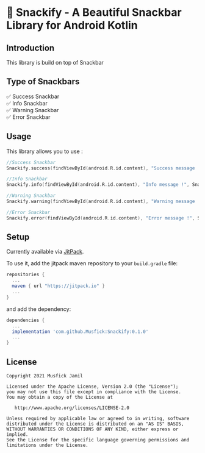 🌈 Snackify - A Beautiful Snackbar Library for Android Kotlin
========================

## Introduction
This library is build on top of Snackbar 

Type of Snackbars
-----
✅ Success Snackbar <br/>
✅ Info Snackbar <br/>
✅ Warning Snackbar <br/>
✅ Error Snackbar

Usage
-----

This library allows you to use :
```kotlin
//Success Snackbar
Snackify.success(findViewById(android.R.id.content), "Success message !", Snackify.LENGTH_LONG).show()

//Info Snackbar
Snackify.info(findViewById(android.R.id.content), "Info message !", Snackify.LENGTH_LONG).show()

//Warning Snackbar
Snackify.warning(findViewById(android.R.id.content), "Warning message !", Snackify.LENGTH_LONG).show()

//Error Snackbar
Snackify.error(findViewById(android.R.id.content), "Error message !", Snackify.LENGTH_SHORT).show()
```

## Setup

Currently available via [JitPack][1].

To use it, add the jitpack maven repository to your `build.gradle` file:
```gradle
repositories {
  ...
  maven { url "https://jitpack.io" }
  ...
}
```
and add the dependency:
```gradle
dependencies {
  ...
  implementation 'com.github.Musfick:Snackify:0.1.0'
  ...
}
```

## License

    Copyright 2021 Musfick Jamil

    Licensed under the Apache License, Version 2.0 (the "License");
    you may not use this file except in compliance with the License.
    You may obtain a copy of the License at

       http://www.apache.org/licenses/LICENSE-2.0

    Unless required by applicable law or agreed to in writing, software
    distributed under the License is distributed on an "AS IS" BASIS,
    WITHOUT WARRANTIES OR CONDITIONS OF ANY KIND, either express or implied.
    See the License for the specific language governing permissions and
    limitations under the License.


[1]: https://jitpack.io
